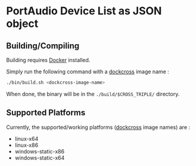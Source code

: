 # PortAudio Device List as JSON object
## Building/Compiling
Building requires [Docker](https://www.docker.com/) installed.

Simply run the following command with a [dockcross](https://github.com/dockcross/dockcross#cross-compilers) image name :
```bash
./bin/build.sh <dockcross-image-name>
```
When done, the binary will be in the `./build/$CROSS_TRIPLE/` directory.

## Supported Platforms
Currently, the supported/working platforms ([dockcross](https://github.com/dockcross/dockcross#cross-compilers) image names) are :
- linux-x64
- linux-x86
- windows-static-x86
- windows-static-x64
